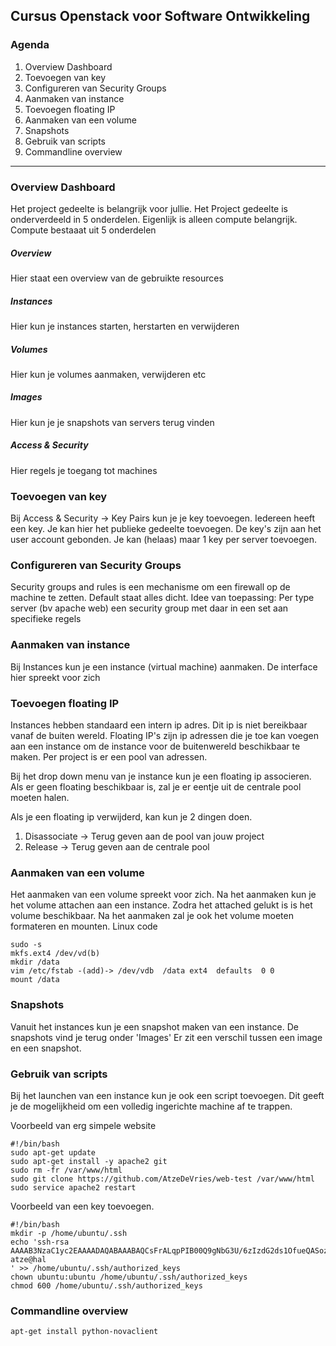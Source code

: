 ## Cursus Openstack voor Software Ontwikkeling

### Agenda
1. Overview Dashboard
2. Toevoegen van key
5. Configureren van Security Groups
3. Aanmaken van instance
4. Toevoegen floating IP
7. Aanmaken van een volume
8. Snapshots
9. Gebruik van scripts
10. Commandline overview

***
### Overview Dashboard
Het project gedeelte is belangrijk voor jullie. Het Project gedeelte is onderverdeeld in 5 onderdelen. Eigenlijk is alleen compute belangrijk.
Compute bestaaat uit 5 onderdelen

##### Overview
Hier staat een overview van de gebruikte resources
##### Instances
Hier kun je instances starten, herstarten en verwijderen
##### Volumes
Hier kun je volumes aanmaken, verwijderen etc
##### Images
Hier kun je je snapshots van servers terug vinden
##### Access & Security
Hier regels je toegang tot machines


### Toevoegen van key
Bij Access & Security -> Key Pairs kun je je key toevoegen. Iedereen heeft een key. Je kan hier het publieke gedeelte toevoegen. De key's zijn aan het user account gebonden. Je kan (helaas) maar 1 key per server toevoegen.

### Configureren van Security Groups
Security groups and rules is een mechanisme om een firewall op de machine te zetten. Default staat alles dicht.
Idee van toepassing: Per type server (bv apache web) een security group met daar in een set aan specifieke regels

### Aanmaken van instance
Bij Instances kun je een instance (virtual machine) aanmaken. De interface hier spreekt voor zich

### Toevoegen floating IP
Instances hebben standaard een intern ip adres. Dit ip is niet bereikbaar vanaf de buiten wereld. Floating IP's zijn ip adressen die je toe kan voegen aan een instance om de instance voor de buitenwereld beschikbaar te maken. Per project is er een pool van adressen.

Bij het drop down menu van je instance kun je een floating ip associeren. Als er geen floating beschikbaar is, zal je er eentje uit de centrale pool moeten halen.

Als je een floating ip verwijderd, kan kun je 2 dingen doen.
1. Disassociate -> Terug geven aan de pool van jouw project
2. Release -> Terug geven aan de centrale pool


### Aanmaken van een volume
Het aanmaken van een volume spreekt voor zich. Na het aanmaken kun je het volume attachen aan een instance.
Zodra het attached gelukt is is het volume beschikbaar. Na het aanmaken zal je ook het volume moeten formateren en mounten. Linux code
```
sudo -s
mkfs.ext4 /dev/vd(b)
mkdir /data
vim /etc/fstab -(add)-> /dev/vdb  /data ext4  defaults  0 0
mount /data
```
### Snapshots
Vanuit het instances kun je een snapshot maken van een instance. De snapshots vind je terug onder 'Images'
Er zit een verschil tussen een image en een snapshot.

### Gebruik van scripts

Bij het launchen van een instance kun je ook een script toevoegen. Dit geeft je de mogelijkheid om een volledig ingerichte machine af te trappen.

Voorbeeld van erg simpele website
```
#!/bin/bash
sudo apt-get update
sudo apt-get install -y apache2 git
sudo rm -fr /var/www/html
sudo git clone https://github.com/AtzeDeVries/web-test /var/www/html
sudo service apache2 restart
```

Voorbeeld van een key toevoegen.
```
#!/bin/bash
mkdir -p /home/ubuntu/.ssh
echo 'ssh-rsa AAAAB3NzaC1yc2EAAAADAQABAAABAQCsFrALqpPIB00Q9gNbG3U/6zIzdG2ds1OfueQASozze/owocvRyjPL8FUfMzYr6TeU06MbBd6gdGMEa1bmWO2xL5exdBDWy9P30NtwCI2gzYZijOaIH5NBkQBMj0mYaPV/V72SrV7cQ1FMw02LBAq0ewnmcQ6aPNdimHb77X6BjzWOWl5KyGy8vWF0oCKKtG5IoCFNgLslEkj+C5lIyHbybDIp5hOr3DDKov4+jRjJBGlbFgSp0DmCD4iWShIdscKg8hFlmcm1iVEOffdEIY0wRezU+J1YOZAE2bVFDIuopOdzSDr/iX8x3bBpzrDKHaH8VcRPmLpm7ujv/2Vi+QbP atze@hal
' >> /home/ubuntu/.ssh/authorized_keys
chown ubuntu:ubuntu /home/ubuntu/.ssh/authorized_keys
chmod 600 /home/ubuntu/.ssh/authorized_keys
```



### Commandline overview
```
apt-get install python-novaclient
```
